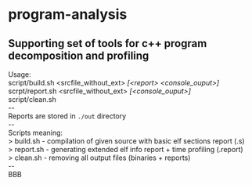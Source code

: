 # program-analysis
Supporting set of tools for c++ program decomposition and profiling
--
Usage:<br>
script/build.sh <srcfile_without_ext> *[\<report\> <console_ouput>]*<br>
scrpt/report.sh <srcfile_without_ext> *[<console_ouput>]*<br>
script/clean.sh<br>
\--<br>
Reports are stored in `./out` directory<br>
\--<br>
Scripts meaning:<br>
\> build.sh - compilation of given source with basic elf sections report (<bin>.s)<br>
\> report.sh - generating extended elf info report + time profiling (<bin>.report)<br>
\> clean.sh - removing all output files (binaries + reports)<br>
\--<br>
BBB
